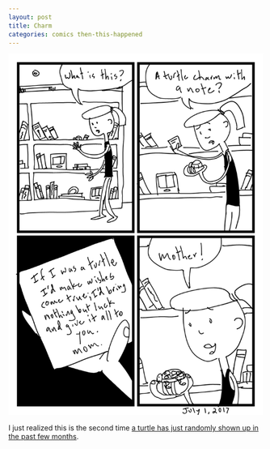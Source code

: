 ```yaml
---
layout: post
title: Charm
categories: comics then-this-happened
---
```

![charm](/public/images/july-01-2017-comic.png)

I just realized this is the second time [a turtle has just randomly shown up in the past few months](/comics/then-this-happened/2017/05/10/tortoise).